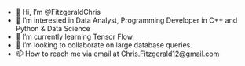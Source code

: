 - 👋 Hi, I’m @FitzgeraldChris
- 👀 I’m interested in Data Analyst, Programming Developer in C++ and Python & Data Science
- 🌱 I’m currently learning Tensor Flow.
- 💞️ I’m looking to collaborate on large database queries.
- 📫 How to reach me via email at Chris.Fitzgerald12@gmail.com

<!---
FitzgeraldChris/FitzgeraldChris is a ✨ special ✨ repository because its `README.md` (this file) appears on your GitHub profile.
You can click the Preview link to take a look at your changes.
--->
